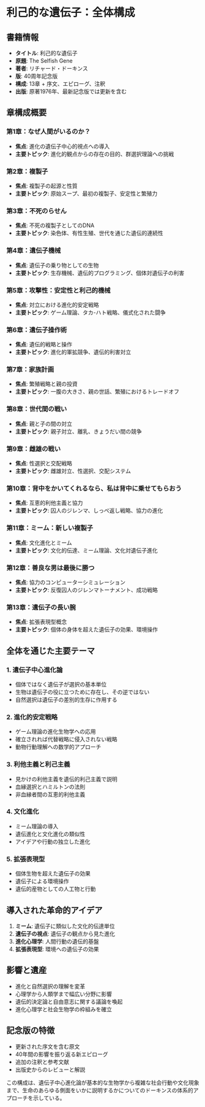 # 利己的な遺伝子：全体構成

## 書籍情報
- **タイトル**: 利己的な遺伝子
- **原題**: The Selfish Gene
- **著者**: リチャード・ドーキンス
- **版**: 40周年記念版
- **構成**: 13章 + 序文、エピローグ、注釈
- **出版**: 原著1976年、最新記念版では更新を含む

## 章構成概要

### 第1章：なぜ人間がいるのか？
- **焦点**: 進化の遺伝子中心的視点への導入
- **主要トピック**: 進化的観点からの存在の目的、群選択理論への挑戦

### 第2章：複製子
- **焦点**: 複製子の起源と性質
- **主要トピック**: 原始スープ、最初の複製子、安定性と繁殖力

### 第3章：不死のらせん
- **焦点**: 不死の複製子としてのDNA
- **主要トピック**: 染色体、有性生殖、世代を通じた遺伝的連続性

### 第4章：遺伝子機械
- **焦点**: 遺伝子の乗り物としての生物
- **主要トピック**: 生存機械、遺伝的プログラミング、個体対遺伝子の利害

### 第5章：攻撃性：安定性と利己的機械
- **焦点**: 対立における進化的安定戦略
- **主要トピック**: ゲーム理論、タカ-ハト戦略、儀式化された闘争

### 第6章：遺伝子操作術
- **焦点**: 遺伝的戦略と操作
- **主要トピック**: 進化的軍拡競争、遺伝的利害対立

### 第7章：家族計画
- **焦点**: 繁殖戦略と親の投資
- **主要トピック**: 一腹の大きさ、親の世話、繁殖におけるトレードオフ

### 第8章：世代間の戦い
- **焦点**: 親と子の間の対立
- **主要トピック**: 親子対立、離乳、きょうだい間の競争

### 第9章：雌雄の戦い
- **焦点**: 性選択と交配戦略
- **主要トピック**: 雌雄対立、性選択、交配システム

### 第10章：背中をかいてくれるなら、私は背中に乗せてもらおう
- **焦点**: 互恵的利他主義と協力
- **主要トピック**: 囚人のジレンマ、しっぺ返し戦略、協力の進化

### 第11章：ミーム：新しい複製子
- **焦点**: 文化進化とミーム
- **主要トピック**: 文化的伝達、ミーム理論、文化対遺伝子進化

### 第12章：善良な男は最後に勝つ
- **焦点**: 協力のコンピューターシミュレーション
- **主要トピック**: 反復囚人のジレンマトーナメント、成功戦略

### 第13章：遺伝子の長い腕
- **焦点**: 拡張表現型概念
- **主要トピック**: 個体の身体を超えた遺伝子の効果、環境操作

## 全体を通じた主要テーマ

### 1. 遺伝子中心進化論
- 個体ではなく遺伝子が選択の基本単位
- 生物は遺伝子の役に立つために存在し、その逆ではない
- 自然選択は遺伝子の差別的生存に作用する

### 2. 進化的安定戦略
- ゲーム理論の進化生物学への応用
- 確立されれば代替戦略に侵入されない戦略
- 動物行動理解への数学的アプローチ

### 3. 利他主義と利己主義
- 見かけの利他主義を遺伝的利己主義で説明
- 血縁選択とハミルトンの法則
- 非血縁者間の互恵的利他主義

### 4. 文化進化
- ミーム理論の導入
- 遺伝進化と文化進化の類似性
- アイデアや行動の独立した進化

### 5. 拡張表現型
- 個体生物を超えた遺伝子の効果
- 遺伝子による環境操作
- 遺伝的産物としての人工物と行動

## 導入された革命的アイデア

1. **ミーム**: 遺伝子に類似した文化的伝達単位
2. **遺伝子の視点**: 遺伝子の観点から見た進化
3. **進化心理学**: 人間行動の遺伝的基盤
4. **拡張表現型**: 環境への遺伝子の効果

## 影響と遺産
- 進化と自然選択の理解を変革
- 心理学から人類学まで幅広い分野に影響
- 遺伝的決定論と自由意志に関する議論を喚起
- 進化心理学と社会生物学の枠組みを確立

## 記念版の特徴
- 更新された序文を含む原文
- 40年間の影響を振り返る新エピローグ
- 追加の注釈と参考文献
- 出版史からのレビューと解説

この構成は、遺伝子中心進化論が基本的な生物学から複雑な社会行動や文化現象まで、生命のあらゆる側面をいかに説明するかについてのドーキンスの体系的アプローチを示している。